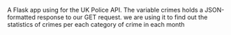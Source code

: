 A Flask app using for the UK Police API.
The variable crimes holds a JSON-formatted response to our GET request.
we are using it to find out the statistics of crimes per each category of crime in each month
